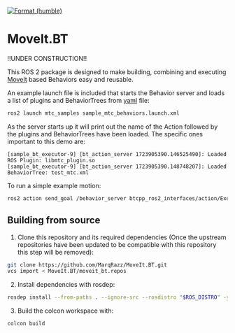 [![Format (humble)](https://github.com/MarqRazz/MoveIt.BT/actions/workflows/format.yaml/badge.svg)](https://github.com/MarqRazz/MoveIt.BT/actions/workflows/format.yaml.yaml)

# MoveIt.BT

!!UNDER CONSTRUCTION!!

This ROS 2 package is designed to make building, combining and executing [MoveIt](https://moveit.picknik.ai/main/index.html) based Behaviors easy and reusable.

An example launch file is included that starts the Behavior server and loads a list of plugins and BehaviorTrees from [yaml](https://github.com/MarqRazz/MoveIt.BT/blob/main/mtc_samples/config/sample_mtc_executor.yaml) file:
``` bash
ros2 launch mtc_samples sample_mtc_behaviors.launch.xml
```

As the server starts up it will print out the name of the Action followed by the plugins and BehaviorTrees have been loaded.
The specific ones important to this demo are:
```
[sample_bt_executor-9] [bt_action_server 1723905390.146525490]: Loaded ROS Plugin: libmtc_plugin.so
[sample_bt_executor-9] [bt_action_server 1723905390.148748207]: Loaded BehaviorTree: test_mtc.xml

```

To run a simple example motion:
``` bash
ros2 action send_goal /behavior_server btcpp_ros2_interfaces/action/ExecuteTree "{target_tree: TestMtc}"
```

## Building from source

1. Clone this repository and its required dependencies (Once the upstream repositories have been updated to be compatible with this repository this step will be removed):
```bash
git clone https://github.com/MarqRazz/MoveIt.BT.git
vcs import < MoveIt.BT/moveit_bt.repos
```

2. Install dependencies with rosdep:
```bash
rosdep install --from-paths . --ignore-src --rosdistro "$ROS_DISTRO" -y
```

3. Build the colcon workspace with:
```bash
colcon build
```
